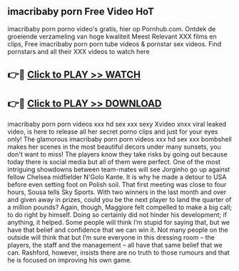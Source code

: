 ## imacribaby porn Free Video HoT 

imacribaby porn porno video's gratis, hier op Pornhub.com. Ontdek de groeiende verzameling van hoge kwaliteit Meest Relevant XXX films en clips,
Free imacribaby porn porn tube videos & pornstar sex videos. Find pornstars and all their XXX videos to watch here


## 👉🔴 [Click to PLAY >> WATCH](http://us.freeplayer.one?title=imacribaby_porn&ref=16D)

## 👉🔴 [Click to PLAY >> DOWNLOAD](http://us.freeplayer.one?title=imacribaby_porn&ref=16D)


imacribaby porn porn videos xxx hd sex xxx sexy Xvideo xnxx viral leaked video, is here to release all her secret porno clips and just for your eyes only! The glamorous imacribaby porn porn videos xxx hd sex xxx bombshell makes her scenes in the most beautiful decors under many sunsets, you don't want to miss! The players know they take risks by going out because today there is social media but all of them were perfect. One of the most intriguing showdowns between team-mates will see Jorginho go up against fellow Chelsea midfielder N'Golo Kante. It is why he made a detour to USA before even setting foot on Polish soil. That first meeting was close to four hours, Sousa tells Sky Sports. With two winners in the last month and over and given away in prizes, could you be the next player to land the quarter of a million pounds? Again, though, Maggiore felt compelled to make a big call; to do right by himself. Doing so certainly did not hinder his development; if anything, it helped. Some people will think I’m stupid for saying that, but we have that belief and confidence that we can win it. Not many people on the outside will think that but I’m sure everyone in this dressing room – the players, the staff and the management – all have that same belief that we can. Rashford, however, insists there are no truth to those rumours and that he is focused on improving his own game.